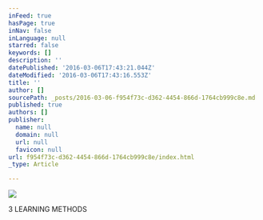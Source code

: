 ```yaml
---
inFeed: true
hasPage: true
inNav: false
inLanguage: null
starred: false
keywords: []
description: ''
datePublished: '2016-03-06T17:43:21.044Z'
dateModified: '2016-03-06T17:43:16.553Z'
title: ''
author: []
sourcePath: _posts/2016-03-06-f954f73c-d362-4454-866d-1764cb999c8e.md
published: true
authors: []
publisher:
  name: null
  domain: null
  url: null
  favicon: null
url: f954f73c-d362-4454-866d-1764cb999c8e/index.html
_type: Article

---
```

![](https://the-grid-user-content.s3-us-west-2.amazonaws.com/0108d5f0-e394-45ba-9d70-7046208c807a.jpg)

3 LEARNING METHODS
